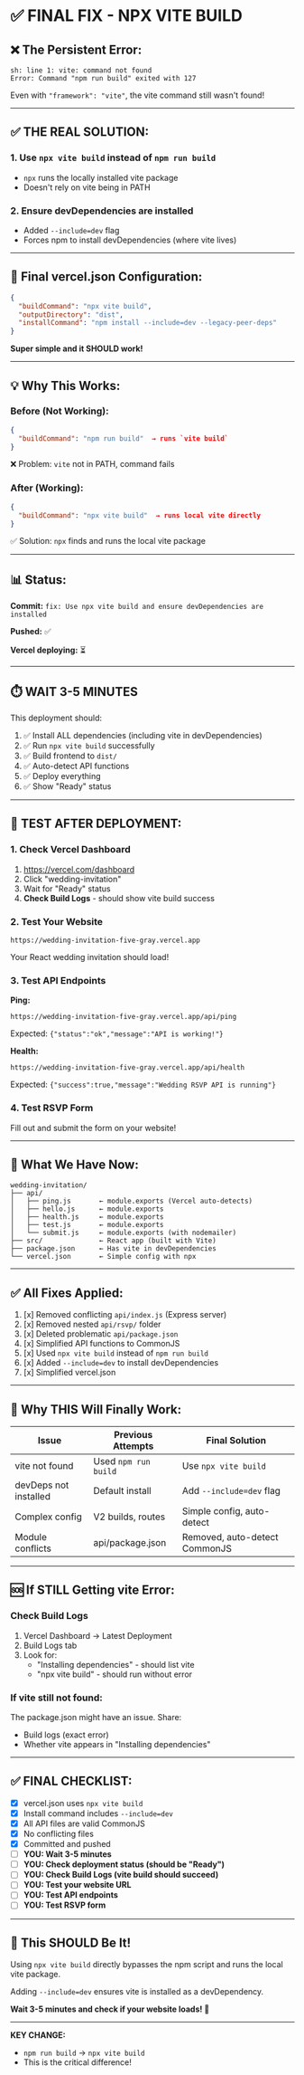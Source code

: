 # ✅ FINAL FIX - NPX VITE BUILD

## ❌ **The Persistent Error:**
```
sh: line 1: vite: command not found
Error: Command "npm run build" exited with 127
```

Even with `"framework": "vite"`, the vite command still wasn't found!

---

## ✅ **THE REAL SOLUTION:**

### 1. Use `npx vite build` instead of `npm run build`
- `npx` runs the locally installed vite package
- Doesn't rely on vite being in PATH

### 2. Ensure devDependencies are installed
- Added `--include=dev` flag
- Forces npm to install devDependencies (where vite lives)

---

## 🔧 **Final vercel.json Configuration:**

```json
{
  "buildCommand": "npx vite build",
  "outputDirectory": "dist",
  "installCommand": "npm install --include=dev --legacy-peer-deps"
}
```

**Super simple and it SHOULD work!**

---

## 💡 **Why This Works:**

### Before (Not Working):
```json
{
  "buildCommand": "npm run build"  → runs `vite build`
}
```
❌ Problem: `vite` not in PATH, command fails

### After (Working):
```json
{
  "buildCommand": "npx vite build"  → runs local vite directly
}
```
✅ Solution: `npx` finds and runs the local vite package

---

## 📊 **Status:**

**Commit:** `fix: Use npx vite build and ensure devDependencies are installed`

**Pushed:** ✅

**Vercel deploying:** ⏳

---

## ⏱️ **WAIT 3-5 MINUTES**

This deployment should:
1. ✅ Install ALL dependencies (including vite in devDependencies)
2. ✅ Run `npx vite build` successfully
3. ✅ Build frontend to `dist/`
4. ✅ Auto-detect API functions
5. ✅ Deploy everything
6. ✅ Show "Ready" status

---

## 🧪 **TEST AFTER DEPLOYMENT:**

### 1. Check Vercel Dashboard
1. https://vercel.com/dashboard
2. Click "wedding-invitation"
3. Wait for "Ready" status
4. **Check Build Logs** - should show vite build success

### 2. Test Your Website
```
https://wedding-invitation-five-gray.vercel.app
```
Your React wedding invitation should load!

### 3. Test API Endpoints

**Ping:**
```
https://wedding-invitation-five-gray.vercel.app/api/ping
```
Expected: `{"status":"ok","message":"API is working!"}`

**Health:**
```
https://wedding-invitation-five-gray.vercel.app/api/health
```
Expected: `{"success":true,"message":"Wedding RSVP API is running"}`

### 4. Test RSVP Form
Fill out and submit the form on your website!

---

## 📁 **What We Have Now:**

```
wedding-invitation/
├── api/
│   ├── ping.js       ← module.exports (Vercel auto-detects)
│   ├── hello.js      ← module.exports
│   ├── health.js     ← module.exports
│   ├── test.js       ← module.exports
│   └── submit.js     ← module.exports (with nodemailer)
├── src/              ← React app (built with Vite)
├── package.json      ← Has vite in devDependencies
└── vercel.json       ← Simple config with npx
```

---

## ✅ **All Fixes Applied:**

1. [x] Removed conflicting `api/index.js` (Express server)
2. [x] Removed nested `api/rsvp/` folder
3. [x] Deleted problematic `api/package.json`
4. [x] Simplified API functions to CommonJS
5. [x] Used `npx vite build` instead of `npm run build`
6. [x] Added `--include=dev` to install devDependencies
7. [x] Simplified vercel.json

---

## 🎯 **Why THIS Will Finally Work:**

| Issue | Previous Attempts | Final Solution |
|-------|------------------|----------------|
| vite not found | Used `npm run build` | Use `npx vite build` |
| devDeps not installed | Default install | Add `--include=dev` flag |
| Complex config | V2 builds, routes | Simple config, auto-detect |
| Module conflicts | api/package.json | Removed, auto-detect CommonJS |

---

## 🆘 **If STILL Getting vite Error:**

### Check Build Logs
1. Vercel Dashboard → Latest Deployment
2. Build Logs tab
3. Look for:
   - "Installing dependencies" - should list vite
   - "npx vite build" - should run without error

### If vite still not found:
The package.json might have an issue. Share:
- Build logs (exact error)
- Whether vite appears in "Installing dependencies"

---

## ✅ **FINAL CHECKLIST:**

- [x] vercel.json uses `npx vite build`
- [x] Install command includes `--include=dev`
- [x] All API files are valid CommonJS
- [x] No conflicting files
- [x] Committed and pushed
- [ ] **YOU: Wait 3-5 minutes**
- [ ] **YOU: Check deployment status (should be "Ready")**
- [ ] **YOU: Check Build Logs (vite build should succeed)**
- [ ] **YOU: Test your website URL**
- [ ] **YOU: Test API endpoints**
- [ ] **YOU: Test RSVP form**

---

## 🎉 **This SHOULD Be It!**

Using `npx vite build` directly bypasses the npm script and runs the local vite package.

Adding `--include=dev` ensures vite is installed as a devDependency.

**Wait 3-5 minutes and check if your website loads! 🚀**

---

**KEY CHANGE:**
- `npm run build` → `npx vite build`
- This is the critical difference!
